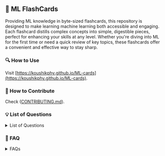 
## 🚀 ML FlashCards

Providing ML knowledge in byte-sized flashcards, this repository is designed to make learning machine learning both accessible and engaging. Each flashcard distills complex concepts into simple, digestible pieces, perfect for enhancing your skills at any level. Whether you're diving into ML for the first time or need a quick review of key topics, these flashcards offer a convenient and effective way to stay sharp.


### 🔍 How to Use
Visit [https://koushikphy.github.io/ML-cards](https://koushikphy.github.io/ML-cards).



### 🤝 How to Contribute
Check ([CONTRIBUTING.md](CONTRIBUTING.md)).




### 💡 List of Questions
<details>
<!-- LoQ -->
  <summary>List of Questions</summary>

- [What is Linear Regression](cards/linear_regression.md)
- [Assumptions of Linear Regression](cards/linear_reg_assumptions.md)
- [What is Logistic Regression](cards/logistic_regression.md)
- [Central Limit Theorem](cards/central_limit.md)
- [Law of Large Numbers](cards/law_large.md)

</details>

<!-- LoQ -->
### 👥 FAQ
<details>
<!-- LoQ -->
  <summary>FAQs</summary>

</details>